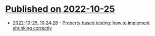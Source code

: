 # [Published on 2022-10-25](index.md)

* [2022-10-25, 10:24:28](https://lobste.rs/s/euykwf/property_based_testing_how_implement) - [Property based testing: how to implement shrinking correctly](https://www.youtube.com/watch?v=mWOAyqmjMtU)
